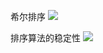 希尔排序
![](http://baike.baidu.com/link?url=oVFMnupTqLg-16xmaJb95X_PTHWcBhfZHhAs8UJdOKcAnXJ3bmuhAGRwbH32TRkIORxwey1nOY86aQkD-yIKwa)

排序算法的稳定性
![](http://baike.baidu.com/link?url=dZ_GhiNDF88VcdVCqmuVnvxViQOk5gv1TpbjRfDIKdPfwavGcHvMSmCNt_cFmr9MmtelDANHlX4g4p6AERd78q_AQPtwNEK1jMfYV4PgUkWeT5ucHmoMIR9bFXsvpYJ_8ScZY7YfEPrCaTT3YzHl-KSJ_To3Gn3ENDbR1azzCXC)



